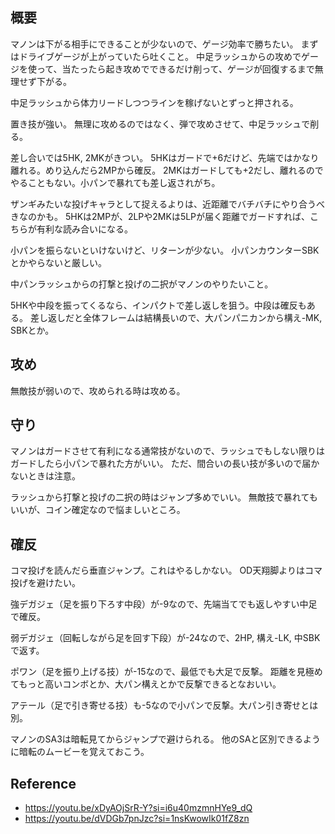 ## 概要

マノンは下がる相手にできることが少ないので、ゲージ効率で勝ちたい。
まずはドライブゲージが上がっていたら吐くこと。
中足ラッシュからの攻めでゲージを使って、当たったら起き攻めでできるだけ削って、ゲージが回復するまで無理せず下がる。

中足ラッシュから体力リードしつつラインを稼げないとずっと押される。

置き技が強い。
無理に攻めるのではなく、弾で攻めさせて、中足ラッシュで削る。

差し合いでは5HK, 2MKがきつい。
5HKはガードで+6だけど、先端ではかなり離れる。めり込んだら2MPから確反。
2MKはガードしても+2だし、離れるのでやることもない。小パンで暴れても差し返されがち。

ザンギみたいな投げキャラとして捉えるよりは、近距離でバチバチにやり合うべきなのかも。
5HKは2MPが、2LPや2MKは5LPが届く距離でガードすれば、こちらが有利な読み合いになる。

小パンを振らないといけないけど、リターンが少ない。
小パンカウンターSBKとかやらないと厳しい。

中パンラッシュからの打撃と投げの二択がマノンのやりたいこと。

5HKや中段を振ってくるなら、インパクトで差し返しを狙う。中段は確反もある。
差し返しだと全体フレームは結構長いので、大パンパニカンから構え-MK, SBKとか。

## 攻め

無敵技が弱いので、攻められる時は攻める。

## 守り

マノンはガードさせて有利になる通常技がないので、ラッシュでもしない限りはガードしたら小パンで暴れた方がいい。
ただ、間合いの長い技が多いので届かないときは注意。

ラッシュから打撃と投げの二択の時はジャンプ多めでいい。
無敵技で暴れてもいいが、コイン確定なので悩ましいところ。

## 確反

コマ投げを読んだら垂直ジャンプ。これはやるしかない。
OD天翔脚よりはコマ投げを避けたい。

強デガジェ（足を振り下ろす中段）が-9なので、先端当てでも返しやすい中足で確反。

弱デガジェ（回転しながら足を回す下段）が-24なので、2HP, 構え-LK, 中SBKで返す。

ポワン（足を振り上げる技）が-15なので、最低でも大足で反撃。
距離を見極めてもっと高いコンボとか、大パン構えとかで反撃できるとなおいい。

アテール（足で引き寄せる技）も-5なので小パンで反撃。大パン引き寄せとは別。

マノンのSA3は暗転見てからジャンプで避けられる。
他のSAと区別できるように暗転のムービーを覚えておこう。

## Reference

- https://youtu.be/xDyAOjSrR-Y?si=i6u40mzmnHYe9_dQ
- https://youtu.be/dVDGb7pnJzc?si=1nsKwowIk01fZ8zn
